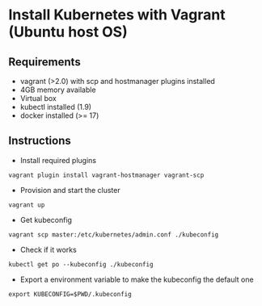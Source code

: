# Install Kubernetes with Vagrant (Ubuntu host OS)

## Requirements

- vagrant (>2.0) with scp and hostmanager plugins installed
- 4GB memory available
- Virtual box
- kubectl installed (1.9)
- docker installed (>= 17)

## Instructions

- Install required plugins
```
vagrant plugin install vagrant-hostmanager vagrant-scp
```
- Provision and start the cluster
```
vagrant up
```

- Get kubeconfig
```
vagrant scp master:/etc/kubernetes/admin.conf ./kubeconfig
```

- Check if it works
```
kubectl get po --kubeconfig ./kubeconfig
```

- Export a environment variable to make the kubeconfig the default one
```
export KUBECONFIG=$PWD/.kubeconfig
```
